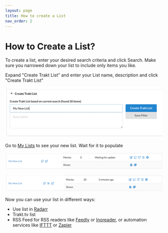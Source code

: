 ```yaml
---
layout: page
title: How to create a List
nav_order: 2
---
```


# How to Create a List?

To create a list, enter your desired search criteria and click Search. Make sure you narrowed down your list to include only items you like.

Expand "Create Trakt List" and enter your List name, description and click "Create Trakt List"

![](/assets/images/create_trakt_list.png)

Go to [My Lists](https://mdblist.com/mylists/) to see your new list. Wait for it to populate

![](/assets/images/create_trakt_waiting.png)

![](/assets/images/create_trakt_done.png)

Now you can use your list in different ways:
- Use list in [Radarr](mdblist_to_radarr)
- Trakt.tv list
- RSS Feed for RSS readers like [Feedly](https://feedly.com) or [Inoreader](https://www.inoreader.com/), or automation services like [IFTTT](https://ifttt.com/) or [Zapier](https://zapier.com)

